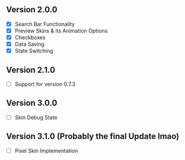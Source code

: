 ## Version 2.0.0
- [x] Search Bar Functionality
- [x] Preview Skins & its Animation Options
- [x] Checkboxes
- [x] Data Saving
- [x] State Switching

## Version 2.1.0
- [ ] Support for version 0.7.3

## Version 3.0.0
- [ ] Skin Debug State

## Version 3.1.0 (Probably the final Update lmao)
- [ ] Pixel Skin Implementation